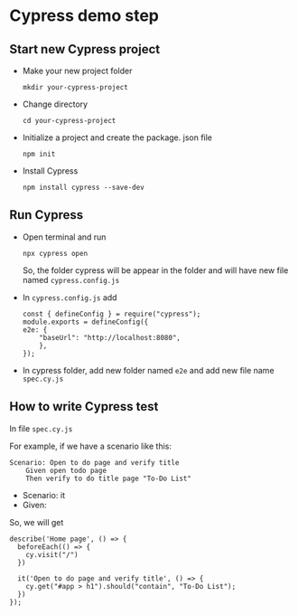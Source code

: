 # Cypress demo step

## Start new Cypress project
- Make your new project folder
    ```
    mkdir your-cypress-project
    ```

- Change directory
    ```
    cd your-cypress-project
    ```

- Initialize a project and create the package. json file
    ```
    npm init
    ```

- Install Cypress
    ```
    npm install cypress --save-dev
    ```

## Run Cypress
- Open terminal and run
    ```
    npx cypress open
    ```
    So, the folder cypress will be appear in the folder and will have new file named ```cypress.config.js```

- In ```cypress.config.js``` add
    ```
    const { defineConfig } = require("cypress");
    module.exports = defineConfig({
    e2e: {
        "baseUrl": "http://localhost:8080",
        },
    });
    ```

- In cypress folder, add new folder named ```e2e``` and add new file name ```spec.cy.js```

## How to write Cypress test

In file ```spec.cy.js```

For example, if we have a scenario like this:
```
Scenario: Open to do page and verify title
    Given open todo page
    Then verify to do title page "To-Do List"
```
- Scenario: it
- Given: 

So, we will get
```
describe('Home page', () => {
  beforeEach(() => {
    cy.visit("/")
  })

  it('Open to do page and verify title', () => {
    cy.get("#app > h1").should("contain", "To-Do List");
  })
});
```
